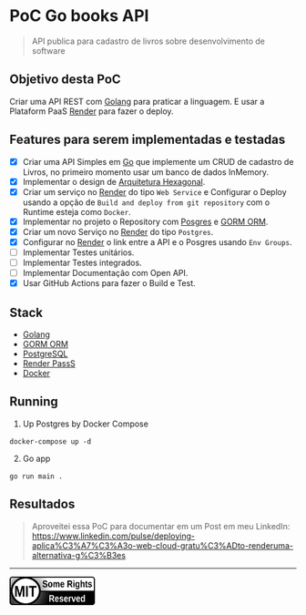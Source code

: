 # PoC Go books API
> API publica para cadastro de livros sobre desenvolvimento de software

## Objetivo desta PoC
Criar uma API REST com [Golang][1] para praticar a linguagem. 
E usar a Plataform PaaS [Render][0] para fazer o deploy.

## Features para serem implementadas e testadas
- [x] Criar uma API Simples em [Go][1] que implemente um CRUD de cadastro de Livros, no primeiro momento usar um banco de dados InMemory.
- [x] Implementar o design de [Arquitetura Hexagonal][4].
- [x] Criar um serviço no [Render][0] do tipo `Web Service` e Configurar o Deploy usando a opção de `Build and deploy from git repository` com o Runtime esteja como `Docker`.
- [x] Implementar no projeto o Repository com [Posgres][2] e [GORM ORM][3].
- [x] Criar um novo Serviço no [Render][0] do tipo `Postgres`. 
- [x] Configurar no [Render][0] o link entre a API e o Posgres usando `Env Groups`.
- [ ] Implementar Testes unitários.
- [ ] Implementar Testes integrados.
- [ ] Implementar Documentação com Open API. 
- [x] Usar GitHub Actions para fazer o Build e Test.

## Stack
- [Golang][1]
- [GORM ORM][3]
- [PostgreSQL][2]
- [Render PassS][0]
- [Docker][5]

## Running

1. Up Postgres by Docker Compose
```shell
docker-compose up -d
```

2. Go app
```shell
go run main .
```

## Resultados
> Aproveitei essa PoC para documentar em um Post em meu LinkedIn: https://www.linkedin.com/pulse/deploying-aplica%C3%A7%C3%A3o-web-cloud-gratu%C3%ADto-renderuma-alternativa-g%C3%B3es

---

<img src="MIT.png" height="50" width="150">

[0]: https://render.com/
[1]: https://go.dev/
[2]: https://www.postgresql.org/
[3]: https://gorm.cn/
[4]: https://alistair.cockburn.us/hexagonal-architecture/
[5]: https://www.docker.com/


